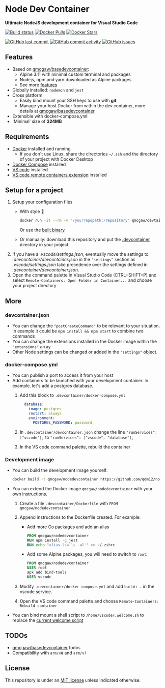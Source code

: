 # Node Dev Container

**Ultimate NodeJS development container for Visual Studio Code**

[![Build status](https://github.com/qdm12/nodedevcontainer/workflows/Buildx%20latest/badge.svg)](https://github.com/qdm12/nodedevcontainer/actions?query=workflow%3A%22Buildx+latest%22)
[![Docker Pulls](https://img.shields.io/docker/pulls/qmcgaw/nodedevcontainer.svg)](https://hub.docker.com/r/qmcgaw/nodedevcontainer)
[![Docker Stars](https://img.shields.io/docker/stars/qmcgaw/nodedevcontainer.svg)](https://hub.docker.com/r/qmcgaw/nodedevcontainer)

[![GitHub last commit](https://img.shields.io/github/last-commit/qdm12/nodedevcontainer.svg)](https://github.com/qdm12/nodedevcontainer/issues)
[![GitHub commit activity](https://img.shields.io/github/commit-activity/y/qdm12/nodedevcontainer.svg)](https://github.com/qdm12/nodedevcontainer/issues)
[![GitHub issues](https://img.shields.io/github/issues/qdm12/nodedevcontainer.svg)](https://github.com/qdm12/nodedevcontainer/issues)

## Features

- Based on [qmcgaw/basedevcontainer](https://github.com/qdm12/basedevcontainer):
    - Alpine 3.11 with minimal custom terminal and packages
    - Nodejs, npm and yarn downloaded as Alpine packages
    - See more [features](https://github.com/qdm12/basedevcontainer#features)
- Globally installed: `nodemon` and `jest`
- Cross platform
    - Easily bind mount your SSH keys to use with **git**
    - Manage your host Docker from within the dev container, more details at [qmcgaw/basedevcontainer](https://github.com/qdm12/basedevcontainer#features)
- Extensible with docker-compose.yml
- 'Minimal' size of **324MB**

## Requirements

- [Docker](https://www.docker.com/products/docker-desktop) installed and running
    - If you don't use Linux, share the directories `~/.ssh` and the directory of your project with Docker Desktop
- [Docker Compose](https://docs.docker.com/compose/install/) installed
- [VS code](https://code.visualstudio.com/download) installed
- [VS code remote containers extension](https://marketplace.visualstudio.com/items?itemName=ms-vscode-remote.remote-containers) installed

## Setup for a project

1. Setup your configuration files
    - With style 💯

        ```sh
        docker run -it --rm -v "/yourrepopath:/repository" qmcgaw/devtainr:v0.2.0 -dev node -path /repository -name projectname
        ```

        Or use the [built binary](https://github.com/qdm12/devtainr#binary)
    - Or manually: download this repository and put the [.devcontainer](.devcontainer) directory in your project.
1. If you have a *.vscode/settings.json*, eventually move the settings to *.devcontainer/devcontainer.json* in the `"settings"` section as *.vscode/settings.json* take precedence over the settings defined in *.devcontainer/devcontainer.json*.
1. Open the command palette in Visual Studio Code (CTRL+SHIFT+P) and select `Remote-Containers: Open Folder in Container...` and choose your project directory

## More

### devcontainer.json

- You can change the `"postCreateCommand"` to be relevant to your situation. In example it could be `npm install && npm start` to combine two commands
- You can change the extensions installed in the Docker image within the `"extensions"` array
- Other Node settings can be changed or added in the `"settings"` object.

### docker-compose.yml

- You can publish a port to access it from your host
- Add containers to be launched with your development container. In example, let's add a postgres database.
    1. Add this block to `.devcontainer/docker-compose.yml`

        ```yml
          database:
            image: postgres
            restart: always
            environment:
              POSTGRES_PASSWORD: password
        ```

    1. In `.devcontainer/devcontainer.json` change the line `"runServices": ["vscode"],` to `"runServices": ["vscode", "database"],`
    1. In the VS code command palette, rebuild the container

### Development image

- You can build the development image yourself:

    ```sh
    docker build -t qmcgaw/nodedevcontainer https://github.com/qdm12/nodedevcontainer.git
    ```

- You can extend the Docker image `qmcgaw/nodedevcontainer` with your own instructions.

    1. Create a file `.devcontainer/Dockerfile` with `FROM qmcgaw/nodedevcontainer`
    1. Append instructions to the Dockerfile created. For example:
        - Add more Go packages and add an alias

            ```Dockerfile
            FROM qmcgaw/nodedevcontainer
            RUN npm install -g jest
            RUN echo "alias ls='ls -al'" >> ~/.zshrc
            ```

        - Add some Alpine packages, you will need to switch to `root`:

            ```Dockerfile
            FROM qmcgaw/nodedevcontainer
            USER root
            apk add bind-tools
            USER vscode
            ```

    1. Modify `.devcontainer/docker-compose.yml` and add `build: .` in the vscode service.
    1. Open the VS code command palette and choose `Remote-Containers: Rebuild container`

- You can bind mount a shell script to `/home/vscode/.welcome.sh` to replace the [current welcome script](shell/.welcome.sh)

## TODOs

- [qmcgaw/basedevcontainer](https://github.com/qdm12/basedevcontainer) todos
- Compatibility with `arm/v8` and `arm/v7`

## License

This repository is under an [MIT license](https://github.com/qdm12/nodedevcontainer/master/LICENSE) unless indicated otherwise.
